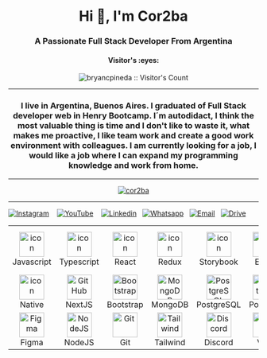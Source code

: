<h1 align="center">Hi 👋, I'm Cor2ba</h1>
<h3 align="center">A Passionate Full Stack Developer From Argentina</h3>

<h4 align="center">Visitor's :eyes:</h4>

<p align="center"><img src="https://profile-counter.glitch.me/{cor2ba}/count.svg" alt="bryancpineda :: Visitor's Count" /></p>

---

<h3 align="center">I live in Argentina, Buenos Aires. I graduated of Full Stack developer web in Henry Bootcamp. I´m autodidact, I think the most valuable thing is time and I don't like to waste it, what makes me proactive, I like team work and create a good work environment with colleagues. I am currently looking for a job, I would like a job where I can expand my programming knowledge and work from home.</h3>

---

<p align="center"> <a href="https://github.com/ryo-ma/github-profile-trophy"><img src="https://github-profile-trophy.vercel.app/?username=cor2ba" alt="cor2ba" /></a> </p>

---

[![Instagram](https://img.shields.io/badge/instagram-FA9700?style=for-the-badge&logo=instagram&logoColor=white)](https://www.instagram.com/_gabrielcordoba/?hl=es-la)&nbsp;&nbsp;&nbsp;
[![YouTube](https://img.shields.io/badge/youtube-FF0000?style=for-the-badge&logo=youtube&logoColor=white)](https://www.youtube.com/watch?v=QNXIWxXqoPY&ab_channel=Cor2ba)&nbsp;&nbsp;&nbsp;
[![Linkedin](https://img.shields.io/badge/linkedin-%231DA1F2.svg?style=for-the-badge&logo=Linkedin&logoColor=white)](https://www.linkedin.com/in/gabriel-cordoba/)&nbsp;&nbsp;
[![Whatsapp](https://img.shields.io/badge/whatsapp-%57EB3B.svg?style=for-the-badge&logo=Whatsapp&logoColor=white)](https://api.whatsapp.com/send/?phone=5491125837761&text&type=phone_number&app_absent=0)&nbsp;&nbsp;
[![Email](https://img.shields.io/badge/cordobagabrielignacio-%23E4405F.svg?style=for-the-badge&logo=Gmail&logoColor=white)](mailto:cordobagabrielignacio@gmail.com)&nbsp;&nbsp;
[![Drive](https://img.shields.io/badge/cv-AD00FF?style=for-the-badge&logo=&logoColor=white)](https://drive.google.com/file/d/1ues0NTvacqKbJau7R8sLJJjqboS8w_zd/view)&nbsp;&nbsp;

<table>
  <tr>
    <td align="center" width="75">
      <a href="#macropower-tech">
      <img src="https://techstack-generator.vercel.app/js-icon.svg" alt="icon" width="50" height="50" />
      </a>
      <br>Javascript
    </td>
    <td align="center" width="75">
      <img src="https://techstack-generator.vercel.app/ts-icon.svg" alt="icon" width="50" height="50" />
      <br>Typescript
    </td>
    <td align="center" width="75">
      <img src="https://techstack-generator.vercel.app/react-icon.svg" alt="icon" width="50" height="50" />
      <br>React
    </td>
    <td align="center" width="75">
      <img src="https://techstack-generator.vercel.app/redux-icon.svg" alt="icon" width="50" height="50" />
      <br>Redux
    </td>
    <td align="center" width="75">
      <img src="https://techstack-generator.vercel.app/storybook-icon.svg" alt="icon" width="50" height="50" />
      <br>Storybook
    </td>
    <td align="center" width="75">
      <img src="https://techstack-generator.vercel.app/eslint-icon.svg" alt="icon" width="50" height="50" />
      <br>ESlint
    </td>
    <td align="center" width="75">
      <img src="https://techstack-generator.vercel.app/restapi-icon.svg" alt="icon" width="50" height="50" />
      <br>Rest API
    </td>
    <td align="center" width="75">
      <img src="https://techstack-generator.vercel.app/prettier-icon.svg" alt="icon" width="50" height="50" />
      <br>Prettier
    </td>
     <td align="center" width="75">
      <img src="https://techstack-generator.vercel.app/github-icon.svg" alt="icon" width="50" height="50" />
      <br>GitHub
    </td>
     <td align="center" width="75">
       <img src="https://techstack-generator.vercel.app/sass-icon.svg" width="50" height="50" alt="Linkedin" />
       <br>Sass
     </td>
  </tr>
  <tr>
    <td align="center" width="75">
      <img src="https://skillicons.dev/icons?i=react" alt="icon" width="50" height="50" />
      <br>Native
    </td>
    <td align="center" width="75">
      <img src="https://skillicons.dev/icons?i=nextjs" width="50" height="50" alt="GitHub" />
      <br>NextJS
    </td>
    </td>
    <td align="center"  width="75">
      <img src="https://skillicons.dev/icons?i=bootstrap" width="50" height="50" alt="Bootstrap" />
      <br>Bootstrap
    </td>
    <td align="center" width="75">
      <img src="https://skillicons.dev/icons?i=mongodb" width="50" height="50" alt="MongoDB" />
      <br>MongoDB
    </td>
    <td align="center" width="75">
      <img src="https://skillicons.dev/icons?i=postgres" width="50" height="50" alt="PostgreSQL" />
      <br>PostgreSQL
    </td>
    <td align="center" width="75">
      <img src="https://user-images.githubusercontent.com/25181517/192109061-e138ca71-337c-4019-8d42-4792fdaa7128.png" width="50" height="50"                        alt="Postman"/>
      <br>Postman
    </td>
    <td align="center" width="75">
      <img src="https://skillicons.dev/icons?i=express" width="50" height="50" alt="Express" />
      <br>Express
    </td>
    <td align="center" width="75">
      <img src="https://skillicons.dev/icons?i=materialui" width="50" height="50" alt="MaterialUI" />
      <br>MaterialUI
    </td>
    <td align="center"  width="75">
      <img src="https://skillicons.dev/icons?i=html" width="50" height="50" alt="HTML" />
      <br>HTML
    <td align="center" width="75">
      <img src="https://skillicons.dev/icons?i=css" width="50" height="50" alt="CSS" />
      <br>CSS
    </td>
  </tr>
  <tr>
    <td align="center" width="75">
      <img src="https://skillicons.dev/icons?i=figma" width="50" height="50" alt="Figma" />
      <br>Figma
    </td>
    <td align="center" width="75">
      <img src="https://skillicons.dev/icons?i=nodejs" width="50" height="50" alt="NodeJS" />
      <br>NodeJS
    </td>
    <td align="center" width="75"> 
      <img src="https://user-images.githubusercontent.com/25181517/192108372-f71d70ac-7ae6-4c0d-8395-51d8870c2ef0.png" width="50" height="50" alt="Git" />
      <br>Git
    </td>
    <td align="center" width="75">
      <img src="https://skillicons.dev/icons?i=tailwind" width="50" height="50" alt="Tailwind" />
      <br>Tailwind
    </td>
    <td align="center" width="75">
      <img src="https://skillicons.dev/icons?i=discord" width="50" height="50" alt="Discord" />
      <br>Discord
    </td>
    <td align="center" width="75">
      <img src="https://skillicons.dev/icons?i=vscode" width="50" height="50" alt="VSC" />
      <br>VSC
    </td>
    <td align="center" width="75">
      <img src="https://skillicons.dev/icons?i=heroku" width="50" height="50" alt="Heroku" />
      <br>Heroku
    </td>
    <td align="center" width="75">
      <img src="https://skillicons.dev/icons?i=vercel" width="50" height="50" alt="Vercel" />
      <br>Vercel
    </td>
    <td align="center" width="75">
      <img src="https://skillicons.dev/icons?i=netlify" width="50" height="50" alt="Netlify" />
      <br>Netlify
    </td>
    <td align="center" width="75">
      <img src="https://railway.app/brand/logo-dark.svg" width="50" height="50" alt="Heroku" />
      <br>Railway
    </td>
   </tr>
</table>
